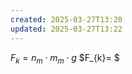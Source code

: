 ```yaml
---
created: 2025-03-27T13:20
updated: 2025-03-27T13:22
---
```


$F_{k}= n_{m} \cdot m_{m} \cdot g$
$F_{k}= $
